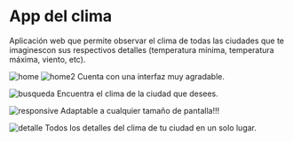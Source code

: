 # App del clima

Aplicación web que permite observar el clima de todas las ciudades que te imaginescon sus respectivos detalles (temperatura mínima, temperatura máxima, viento, etc).

![home](https://user-images.githubusercontent.com/72458804/113484931-5c96a280-9481-11eb-8d49-b14424625eb6.png)
![home2](https://user-images.githubusercontent.com/72458804/113484959-80f27f00-9481-11eb-9b75-ff71177e640b.png)
Cuenta con una interfaz muy agradable.

![busqueda](https://user-images.githubusercontent.com/72458804/113484987-ab443c80-9481-11eb-8b52-c3c06d153661.png)
Encuentra el clima de la ciudad que desees.

![responsive](https://user-images.githubusercontent.com/72458804/113485013-d890ea80-9481-11eb-8c99-46689f2d5f05.png)
Adaptable a cualquier tamaño de pantalla!!!

![detalle](https://user-images.githubusercontent.com/72458804/113485038-02e2a800-9482-11eb-887c-9b2ac84243a8.png)
Todos los detalles del clima de tu ciudad en un solo lugar.
